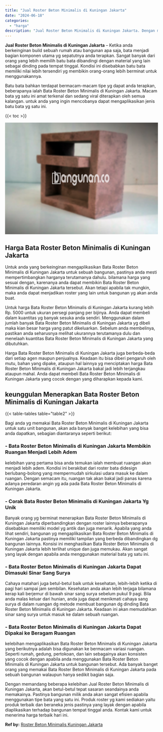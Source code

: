 ```yaml
---
title: "Jual Roster Beton Minimalis di Kuningan Jakarta"
date: "2024-06-18"
categories: 
  - "harga"
description: "Jual Roster Beton Minimalis di Kuningan Jakarta. Dengan memandang beberapa kelebihan Jual Roster Beton Minimalis di Kuningan Jakarta, akan betul-betul tepat..."
---
```


**Jual Roster Beton Minimalis di Kuningan Jakarta** – Ketika anda berkeinginan build sebuah rumah atau bangunan apa saja, bata menjadi bagian komponen utama yg sepatutnya anda terapkan. Sangat banyak dari orang yang lebih memilih batu bata dibandingi dengan material yang lain sebagai dinding pada tempat tinggal. Kondisi ini disebabkan batu bata memiliki nilai lebih tersendiri yg membikin orang-orang lebih berminat untuk menggunakannya.

Batu bata bahkan terdapat bermacam-macam tipe yg dapat anda terapkan, beberapanya ialah Bata Roster Beton Minimalis di Kuningan Jakarta. Macam bata yg satu ini amat terkenal dan sedang viral diterapkan oleh semua kalangan. untuk anda yang ingin mencobanya dapat mengaplikasikan jenis batu bata yg satu ini.

{{< toc >}}

![Jual Roster Beton Minimalis di Kuningan Jakarta](/images/bata-roster-minimalis-30.png)

## Harga Bata Roster Beton Minimalis di Kuningan Jakarta

Untuk anda yang berkeinginan mengaplikasikan Bata Roster Beton Minimalis di Kuningan Jakarta untuk sebuah bangunan, pastinya anda mesti mempertimbangkan harganya terutamanya dahulu. bilamana harga yang sesuai dengan, karenanya anda dapat membikin Bata Roster Beton Minimalis di Kuningan Jakarta tersebut. Akan tetapi apabila tak mungkin, maka anda dapat menjadikan roster yang lain untuk bangunan yg akan anda buat.

Untuk harga Bata Roster Beton Minimalis di Kuningan Jakarta kurang lebih Rp. 5000 untuk ukuran persegi panjang per bijinya. Anda dapat membeli dalam kuantitas yg banyak sesuka anda sendiri. Menggunakan dalam jumlah banyak Bata Roster Beton Minimalis di Kuningan Jakarta yg dibeli maka kian besar harga yang patut dikeluarkan. Sebelum anda membelinya, pastikan anda seharusnya melihat ukurannya terutamanya dulu dan menelaah kuantitas Bata Roster Beton Minimalis di Kuningan Jakarta yang dibutuhkan.

Harga Bata Roster Beton Minimalis di Kuningan Jakarta juga berbeda-beda dari setiap agen maupun penjualnya. Keadaan itu bisa diberi pengaruh oleh mutu, bahan yang dipake, ataupun hal lainnya yg menciptakan harga Bata Roster Beton Minimalis di Kuningan Jakarta bakal jadi lebih terjangkau ataupun mahal. Anda dapat membeli Bata Roster Beton Minimalis di Kuningan Jakarta yang cocok dengan yang diharapkan kepada kami.

## keunggulan Menerapkan Bata Roster Beton Minimalis di Kuningan Jakarta

{{< table-tables table="table2" >}}

Bagi anda yg memakai Bata Roster Beton Minimalis di Kuningan Jakarta untuk satu unit bangunan, akan ada banyak banget kelebihan yang bisa anda dapatkan, sebagian diantaranya seperti berikut:

### \- Bata Roster Beton Minimalis di Kuningan Jakarta Membikin Ruangan Menjadi Lebih Adem

kelebihan yang pertama bisa anda temukan ialah membuat ruangan akan menjadi lebih adem. Kondisi ini berakibat dari roster bata didesign berlubang-bolong yang mempermudah sirkulasi udara masuk ke dalam ruangan. Dengan semacam itu, ruangan tak akan bakal jadi panas karena adanya peredaran angin yg ada pada Bata Roster Beton Minimalis di Kuningan Jakarta.

### \- Corak Bata Roster Beton Minimalis di Kuningan Jakarta Yg Unik

Banyak orang yg berminat menerapkan Bata Roster Beton Minimalis di Kuningan Jakarta diperbandingkan dengan roster lainnya beberapanya disebabkan memiliki model yg antik dan juga menarik. Apabila yang anda lihat sendiri, bangunan yg mengaplikasikan Bata Roster Beton Minimalis di Kuningan Jakarta pastinya memiliki tampilan yang berbeda dibandingkan dg bangunan lainnya. Konsisi ini menghasilkan Bata Roster Beton Minimalis di Kuningan Jakarta lebih terlihat unique dan juga memukau. Akan sangat yang layak dengan apabila anda menggunakan material bata yg satu ini.

### \- Bata Roster Beton Minimalis di Kuningan Jakarta Dapat Dimasuki Sinar Sang Surya

Cahaya matahari juga betul-betul baik untuk kesehatan, lebih-lebih ketika di pagi hari sampai jam sembilan. Kesehatan anda akan lebih terjaga bilamana kerap kali berjemur di bawah sinar sang surya sebelum pukul 9 pagi. Bila anda malas keluar dari hunian, anda juga dapat menikmati cahaya sang surya di dalam ruangan dg metode membuat bangunan dg dinding Bata Roster Beton Minimalis di Kuningan Jakarta. Keadaan ini akan memudahkan sinar sang surya untuk masuk ke dalam sebuah ruangan.

### \- Bata Roster Beton Minimalis di Kuningan Jakarta Dapat Dipakai ke Beragam Ruangan

kelebihan mengaplikasikan Bata Roster Beton Minimalis di Kuningan Jakarta yang berikutnya adalah bisa digunakan ke bermacam variasi ruangan. Seperti rumah, gedung, pertokoan, dan lain sebagainya akan konsisten yang cocok dengan apabila anda menggunakan Bata Roster Beton Minimalis di Kuningan Jakarta untuk bangunan tersebut. Ada banyak banget orang yang memakai Bata Roster Beton Minimalis di Kuningan Jakarta pada sebuah bangunan walaupun hanya sedikit bagian saja.

Dengan memandang beberapa kelebihan Jual Roster Beton Minimalis di Kuningan Jakarta, akan betul-betul tepat sasaran seandainya anda memakainya. Pastinya bangunan milik anda akan sangat efisien apabila menggunakan tipe bata yang satu ini. Produk roster yg kami sediakan yaitu produk terbaik dan beraneka jenis pastinya yang layak dengan apabila diaplikasikan terhadap bangunan tempat tinggal anda. Kontak kami untuk menerima harga terbaik hari ini.

**Ref by:** [Roster Beton Minimalis Kuningan Jakarta](https://id.wikipedia.org/wiki/Roster)
